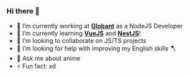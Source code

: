 ### Hi there 👋

- 🔭 I’m currently working at **[Globant](https://www.globant.com/es?utm_source=google&utm_medium=cpc&utm_campaign=mkt_lt_all_cpc_trf_cpc_05052021_tl1984_brand-esp)** as a NodeJS Developer
- 🌱 I’m currently learning **[VueJS](https://vuejs.org/)** and **[NestJS](https://docs.nestjs.com/)**!
- 👯 I’m looking to collaborate on JS/TS projects
- 🤔 I’m looking for help with improving my English skills 🪓
- 💬 Ask me about anime
- ⚡ Fun fact: xd
<!--
**RodolfoFrias/rodolfofrias** is a ✨ _special_ ✨ repository because its `README.md` (this file) appears on your GitHub profile.

Here are some ideas to get you started:


-->

